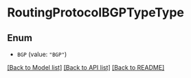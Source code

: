 # RoutingProtocolBGPTypeType

## Enum


* `BGP` (value: `"BGP"`)


[[Back to Model list]](../README.md#documentation-for-models) [[Back to API list]](../README.md#documentation-for-api-endpoints) [[Back to README]](../README.md)


